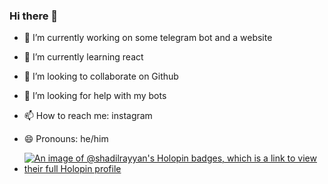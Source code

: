 ### Hi there 👋
<!--**shadil-rayyan/shadil-rayyan** is a ✨ _special_ ✨ repository because its `README.md` (this file) appears on your GitHub profile.-->
- 🔭 I’m currently working on some telegram bot and a website
- 🌱 I’m currently learning react
- 👯 I’m looking to collaborate on Github
- 🤔 I’m looking for help with my bots
- 📫 How to reach me: instagram 
- 😄 Pronouns: he/him

- [![An image of @shadilrayyan's Holopin badges, which is a link to view their full Holopin profile](https://holopin.me/shadilrayyan)](https://holopin.io/@shadilrayyan)
<!--
- 💬 Ask me about 
-->
